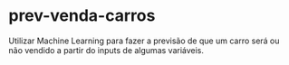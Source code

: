 # prev-venda-carros
Utilizar Machine Learning para fazer a previsão de que um carro será ou não vendido a partir do inputs de algumas variáveis.
